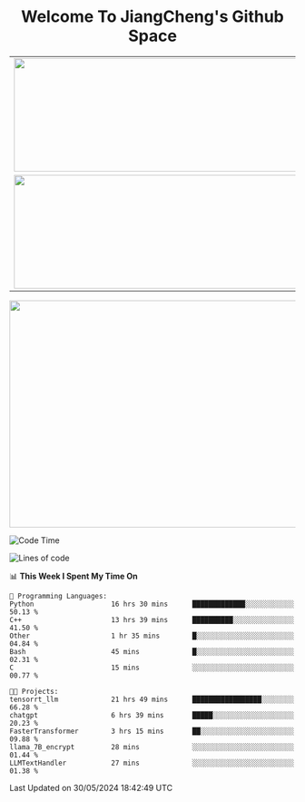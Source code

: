 <h1 align="center">Welcome To JiangCheng's Github Space</h1>

<table align="center" frame="void" rules="none" >
  <tr>
    <td>
      <div align="center"> <img height="200px" width="500px"  src="https://github-readme-stats.vercel.app/api?username=thisjiang&hide_title=true&hide_border=true&layout=compact&show_icons=trueline_height=21&text_color=000&icon_color=000&bg_color=0,ea6161,ffc64d,fffc4d,52fa5a&theme=graywhite" /> </div>
    </td>
    <td>
      <div align="center"> <img height="200px" width="500px" src="https://github-readme-stats.vercel.app/api/top-langs/?username=thisjiang&hide_title=true&hide_border=true&layout=compact&langs_count=6&text_color=000&icon_color=fff&bg_color=0,52fa5a,4dfcff,c64dff&theme=graywhite" /> </div>
    </td>
  </tr>
  <tr>
    <td>
      <div align="center"> <img height="200px" width="500px" src="https://github-readme-streak-stats.herokuapp.com/?user=thisjiang&hide_title=true&hide_border=true&layout=compact&langs_count=6" /> </div>
    </td>
    <td>
      <div align="center"> 
      <a href="https://github.com/" target="_blank"><img style="margin: 10px" src="https://profilinator.rishav.dev/skills-assets/git-scm-icon.svg" alt="Git" height="50" /></a>  
      <a href="https://www.linux.org/" target="_blank"><img style="margin: 10px" src="https://profilinator.rishav.dev/skills-assets/linux-original.svg" alt="Linux" height="50" /></a>  
      <a href="https://www.gnu.org/software/bash/" target="_blank"><img style="margin: 10px" src="https://profilinator.rishav.dev/skills-assets/gnu_bash-icon.svg" alt="Bash" height="50" /></a>  
      </div>
    </td>
  </tr>
</table>

<div align="center"> <img height="400px" width="1000px" src="https://github-readme-activity-graph.cyclic.app/graph?username=thisjiang&theme=react&hide_title=true&hide_border=true&layout=compact&langs_count=6" /> </div></td>

<!--START_SECTION:waka-->
![Code Time](http://img.shields.io/badge/Code%20Time-1%2C308%20hrs%2019%20mins-blue)

![Lines of code](https://img.shields.io/badge/From%20Hello%20World%20I%27ve%20Written-638.7%20thousand%20lines%20of%20code-blue)

📊 **This Week I Spent My Time On** 

```text
💬 Programming Languages: 
Python                   16 hrs 30 mins      █████████████░░░░░░░░░░░░   50.13 % 
C++                      13 hrs 39 mins      ██████████░░░░░░░░░░░░░░░   41.50 % 
Other                    1 hr 35 mins        █░░░░░░░░░░░░░░░░░░░░░░░░   04.84 % 
Bash                     45 mins             █░░░░░░░░░░░░░░░░░░░░░░░░   02.31 % 
C                        15 mins             ░░░░░░░░░░░░░░░░░░░░░░░░░   00.77 % 

🐱‍💻 Projects: 
tensorrt_llm             21 hrs 49 mins      █████████████████░░░░░░░░   66.28 % 
chatgpt                  6 hrs 39 mins       █████░░░░░░░░░░░░░░░░░░░░   20.23 % 
FasterTransformer        3 hrs 15 mins       ██░░░░░░░░░░░░░░░░░░░░░░░   09.88 % 
llama_7B_encrypt         28 mins             ░░░░░░░░░░░░░░░░░░░░░░░░░   01.44 % 
LLMTextHandler           27 mins             ░░░░░░░░░░░░░░░░░░░░░░░░░   01.38 % 
```


 Last Updated on 30/05/2024 18:42:49 UTC
<!--END_SECTION:waka-->
